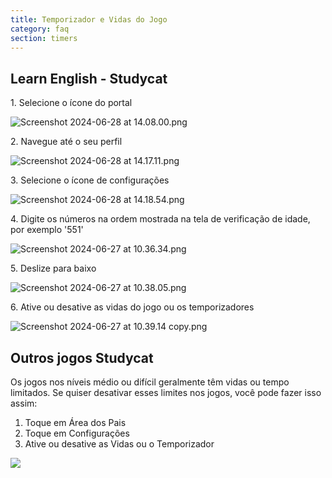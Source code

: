 ```yaml
---
title: Temporizador e Vidas do Jogo
category: faq
section: timers
---
```

## Learn English \- Studycat


 
1\. Selecione o ícone do portal
 
![Screenshot 2024-06-28 at 14.08.00.png](https://help.studycat.com/hc/article_attachments/34341801981977)
 
2\. Navegue até o seu perfil
 
![Screenshot 2024-06-28 at 14.17.11.png](https://help.studycat.com/hc/article_attachments/34341801989401)
 
 
3\. Selecione o ícone de configurações
 
![Screenshot 2024-06-28 at 14.18.54.png](https://help.studycat.com/hc/article_attachments/34341801998361)
 
4\. Digite os números na ordem mostrada na tela de verificação de idade, por exemplo '551'
 
![Screenshot 2024-06-27 at 10.36.34.png](https://help.studycat.com/hc/article_attachments/34277789492249)
 
5\. Deslize para baixo
 
![Screenshot 2024-06-27 at 10.38.05.png](https://help.studycat.com/hc/article_attachments/34277789494937)
 
6\. Ative ou desative as vidas do jogo ou os temporizadores
 
![Screenshot 2024-06-27 at 10.39.14 copy.png](https://help.studycat.com/hc/article_attachments/34277789497369)
 
 

## Outros jogos Studycat


 




Os jogos nos níveis médio ou difícil geralmente têm vidas ou tempo limitados. Se quiser desativar esses limites nos jogos, você pode fazer isso assim:


1. Toque em Área dos Pais
2. Toque em Configurações
3. Ative ou desative as Vidas ou o Temporizador


 


 


![](https://help.studycat.com/hc/article_attachments/27187505863193)